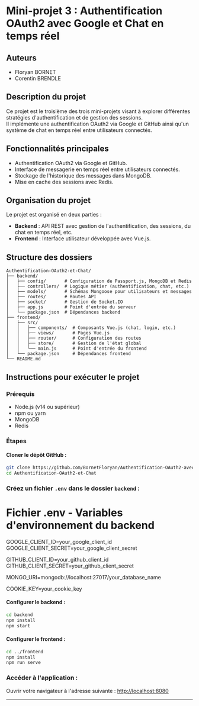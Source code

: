 
# Mini-projet 3 : Authentification OAuth2 avec Google et Chat en temps réel

## Auteurs
- Floryan BORNET
- Corentin BRENDLE

## Description du projet
Ce projet est le troisième des trois mini-projets visant à explorer différentes stratégies d'authentification et de gestion des sessions.  
Il implémente une authentification OAuth2 via Google et GitHub ainsi qu'un système de chat en temps réel entre utilisateurs connectés.

## Fonctionnalités principales
- Authentification OAuth2 via Google et GitHub.
- Interface de messagerie en temps réel entre utilisateurs connectés.
- Stockage de l'historique des messages dans MongoDB.
- Mise en cache des sessions avec Redis.

## Organisation du projet
Le projet est organisé en deux parties :

- **Backend** : API REST avec gestion de l'authentification, des sessions, du chat en temps réel, etc.
- **Frontend** : Interface utilisateur développée avec Vue.js.

## Structure des dossiers
```
Authentification-OAuth2-et-Chat/
├── backend/
│   ├── config/       # Configuration de Passport.js, MongoDB et Redis
│   ├── controllers/  # Logique métier (authentification, chat, etc.)
│   ├── models/       # Schémas Mongoose pour utilisateurs et messages
│   ├── routes/       # Routes API
│   ├── socket/       # Gestion de Socket.IO
│   ├── app.js        # Point d'entrée du serveur
│   └── package.json  # Dépendances backend
├── frontend/
│   ├── src/
│   │   ├── components/  # Composants Vue.js (chat, login, etc.)
│   │   ├── views/       # Pages Vue.js
│   │   ├── router/      # Configuration des routes
│   │   ├── store/       # Gestion de l'état global
│   │   └── main.js      # Point d'entrée du frontend
│   └── package.json     # Dépendances frontend
└── README.md
```

## Instructions pour exécuter le projet

### Prérequis
- Node.js (v14 ou supérieur)
- npm ou yarn
- MongoDB
- Redis

### Étapes

#### Cloner le dépôt GitHub :
```bash
git clone https://github.com/BornetFloryan/Authentification-OAuth2-avec-Google-et-Chat-en-temps-reel
cd Authentification-OAuth2-et-Chat
```

### Créez un fichier `.env` dans le dossier `backend` :
# Fichier .env - Variables d'environnement du backend

GOOGLE_CLIENT_ID=your_google_client_id
GOOGLE_CLIENT_SECRET=your_google_client_secret

GITHUB_CLIENT_ID=your_github_client_id
GITHUB_CLIENT_SECRET=your_github_client_secret

MONGO_URI=mongodb://localhost:27017/your_database_name

COOKIE_KEY=your_cookie_key

#### Configurer le backend :
```bash
cd backend
npm install
npm start
```

#### Configurer le frontend :
```bash
cd ../frontend
npm install
npm run serve
```

### Accéder à l'application :
Ouvrir votre navigateur à l'adresse suivante : [http://localhost:8080](http://localhost:8080)

---
